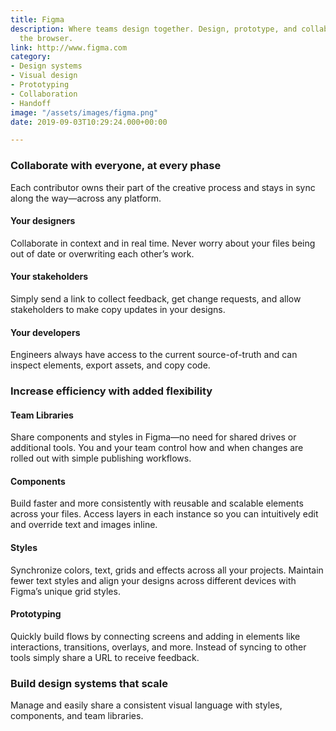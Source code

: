 ```yaml
---
title: Figma
description: Where teams design together. Design, prototype, and collaborate all in
  the browser.
link: http://www.figma.com
category:
- Design systems
- Visual design
- Prototyping
- Collaboration
- Handoff
image: "/assets/images/figma.png"
date: 2019-09-03T10:29:24.000+00:00

---
```

### Collaborate with everyone, at every phase

Each contributor owns their part of the creative process and stays in sync along the way—across any platform.

#### Your designers

Collaborate in context and in real time. Never worry about your files being out of date or overwriting each other’s work.

#### Your stakeholders

Simply send a link to collect feedback, get change requests, and allow stakeholders to make copy updates in your designs.

#### Your developers

Engineers always have access to the current source-of-truth and can inspect elements, export assets, and copy code.

### Increase efficiency with added flexibility

#### Team Libraries

Share components and styles in Figma—no need for shared drives or additional tools. You and your team control how and when changes are rolled out with simple publishing workflows.

#### Components

Build faster and more consistently with reusable and scalable elements across your files. Access layers in each instance so you can intuitively edit and override text and images inline.

#### Styles

Synchronize colors, text, grids and effects across all your projects. Maintain fewer text styles and align your designs across different devices with Figma’s unique grid styles.

#### Prototyping

Quickly build flows by connecting screens and adding in elements like interactions, transitions, overlays, and more. Instead of syncing to other tools simply share a URL to receive feedback.

### Build design systems that scale

Manage and easily share a consistent visual language with styles, components, and team libraries.